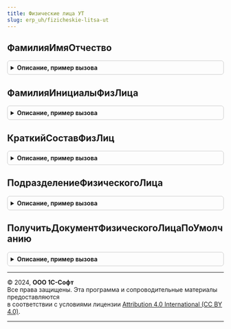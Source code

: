 ```yaml
---
title: Физические лица УТ
slug: erp_uh/fizicheskie-litsa-ut
---
```



## ФамилияИмяОтчество
<details style="margin: 1em 0; padding: 0.5em; border: 1px solid #ccc; border-radius: 6px;">

<summary style="font-weight: bold; cursor: pointer;">Описание, пример вызова</summary>

```bsl

// Формирует структуру, содержащую информацию о фамилии, имени и отчестве физического лица.
// Строка формируется в зависимости от типа переданного параметра:
//	- либо по истории ФИО элемента справочника ФизическиеЛица,
// 	- либо разбором строки, содержащей полную ФИО.
//
// Параметры:
//  ФизическоеЛицо - Строка, СправочникСсылка.ФизическиеЛица - источник информации о ФИО
//  Дата - Дата - дата для получения истории ФИО, имеет смысл если в первом параметре передана ссылка.
//
// Возвращаемое значение:
//	Структура - со свойствами
//		Фамилия  - Строка
//		Имя      - Строка
//		Отчество - Строка
//
Функция ФамилияИмяОтчество(ФизическоеЛицо, Дата = Неопределено) Экспорт
```

Пример вызова
```bsl
Результат = ФизическиеЛицаУТ.ФамилияИмяОтчество(ФизическоеЛицо, Дата);
```
</details>

## ФамилияИнициалыФизЛица
<details style="margin: 1em 0; padding: 0.5em; border: 1px solid #ccc; border-radius: 6px;">

<summary style="font-weight: bold; cursor: pointer;">Описание, пример вызова</summary>

```bsl

// Формирует строку, содержащую фамилию и инициалы физического лица.
// Строка формируется в зависимости от типа переданного параметра:
//	- либо по истории ФИО элемента справочника ФизическиеЛица,
// 	- либо разбором строки, содержащей полную ФИО.
//
// Параметры:
//  ФизическоеЛицо - Строка, СправочникСсылка.ФизическиеЛица - источник информации о ФИО
//  Дата - Дата - дата для получения истории ФИО, имеет смысл если в первом параметре передана ссылка.
//
// Возвращаемое значение:
//  Строка - Фамилия И. О.
//
Функция ФамилияИнициалыФизЛица(ФизическоеЛицо, Дата = Неопределено) Экспорт
```

Пример вызова
```bsl
Результат = ФизическиеЛицаУТ.ФамилияИнициалыФизЛица(ФизическоеЛицо, Дата);
```
</details>

## КраткийСоставФизЛиц
<details style="margin: 1em 0; padding: 0.5em; border: 1px solid #ccc; border-radius: 6px;">

<summary style="font-weight: bold; cursor: pointer;">Описание, пример вызова</summary>

```bsl

// Преобразовывает переданный массив физических лиц в строку.
// Используется для представления краткого состава документов.
//
// Параметры:
//	ФизическиеЛица - Массив из СправочникСсылка.ФизическиеЛица - массив элементов типа СправочникСсылка.ФизическиеЛица,
//	ДатаАктуальности - Дата - дата для получения фамилии, имени и отчества.
//  МаксимальнаяДлинаСтроки - Число - Максимальная длина строки
//
// Возвращаемое значение:
//  Строка - Краткий состав физ лиц
//
Функция КраткийСоставФизЛиц(ФизическиеЛица, ДатаАктуальности, МаксимальнаяДлинаСтроки = 100) Экспорт
```

Пример вызова
```bsl
Результат = ФизическиеЛицаУТ.КраткийСоставФизЛиц(ФизическиеЛица, ДатаАктуальности, МаксимальнаяДлинаСтроки);
```
</details>

## ПодразделениеФизическогоЛица
<details style="margin: 1em 0; padding: 0.5em; border: 1px solid #ccc; border-radius: 6px;">

<summary style="font-weight: bold; cursor: pointer;">Описание, пример вызова</summary>

```bsl

// Получает подразделение указанного физического лица.
//
// Параметры:
//  ФизическоеЛицо - СправочникСсылка.ФизическиеЛица - источник информации о подразделении.
//
// Возвращаемое значение:
//  СправочникСсылка.СтруктураПредприятия - Подразделение пользователя.
//
Функция ПодразделениеФизическогоЛица(ФизическоеЛицо) Экспорт
```

Пример вызова
```bsl
Результат = ФизическиеЛицаУТ.ПодразделениеФизическогоЛица(ФизическоеЛицо) 
```
</details>

## ПолучитьДокументФизическогоЛицаПоУмолчанию
<details style="margin: 1em 0; padding: 0.5em; border: 1px solid #ccc; border-radius: 6px;">

<summary style="font-weight: bold; cursor: pointer;">Описание, пример вызова</summary>

```bsl

// Получает данные документа физического лица.
// Если документ не найден или документов больше одного, то возвращается пустая структура.
//
// Параметры:
//  ФизическоеЛицо - СправочникСсылка.ФизическиеЛица - источник информации о документе
//  ВидДокумента - СправочникСсылка.ВидыДокументовФизическихЛиц - вид документа физического лица
//  Дата - Дата - дата для получения истории документов физического лица.
//
// Возвращаемое значение:
//  Структура - данные документа физического лица,
//		поля соответствуют ресурсам регистра ДокументыФизическихЛиц.
//
Функция ПолучитьДокументФизическогоЛицаПоУмолчанию(ФизическоеЛицо, ВидДокумента = Неопределено, Дата = Неопределено) Экспорт
```

Пример вызова
```bsl
Результат = ФизическиеЛицаУТ.ПолучитьДокументФизическогоЛицаПоУмолчанию(ФизическоеЛицо, ВидДокумента, Дата);
```
</details>

---

© 2024, **ООО 1С-Софт**  
Все права защищены. Эта программа и сопроводительные материалы предоставляются  
в соответствии с условиями лицензии [Attribution 4.0 International (CC BY 4.0)](https://creativecommons.org/licenses/by/4.0/legalcode).

---
